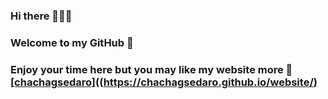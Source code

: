 ### Hi there 👨🏼‍🦯

### Welcome to my GitHub 🦫

### Enjoy your time here but you may like my website more 🤠 [[chachagsedaro]((https://chachagsedaro.github.io/website/)](https://chachagsedaro.github.io/website/)

<!--
**chachagsedaro/chachagsedaro** is a ✨ _special_ ✨ repository because its `README.md` (this file) appears on your GitHub profile.

Here are some ideas to get you started:

- 🔭 I’m currently working on ...
- 🌱 I’m currently learning ...
- 👯 I’m looking to collaborate on ...
- 🤔 I’m looking for help with ...
- 💬 Ask me about ...
- 📫 How to reach me: ...
- 😄 Pronouns: ...
- ⚡ Fun fact: ...
-->
